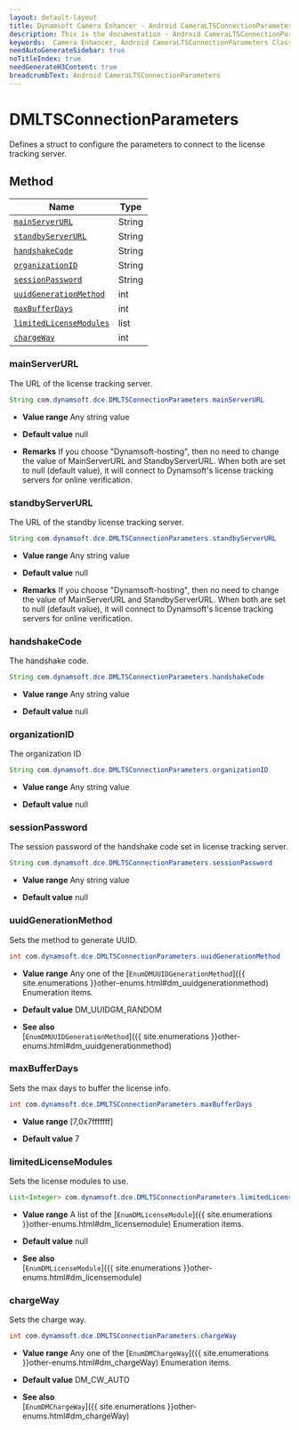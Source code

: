 ```yaml
---
layout: default-layout
title: Dynamsoft Camera Enhancer - Android CameraLTSConnectionParameters Class
description: This is the documentation - Android CameraLTSConnectionParameters Class page of Dynamsoft Camera Enhancer.
keywords:  Camera Enhancer, Android CameraLTSConnectionParameters Class
needAutoGenerateSidebar: true
noTitleIndex: true
needGenerateH3Content: true
breadcrumbText: Android CameraLTSConnectionParameters
---
```


# DMLTSConnectionParameters

Defines a struct to configure the parameters to connect to the license tracking server.

## Method

| Name | Type |
|------|------|
| [`mainServerURL`](#mainserverurl) | String |
| [`standbyServerURL`](#standbyserverurl) | String |
| [`handshakeCode`](#handshakecode) | String |
| [`organizationID`](#organizationid) | String |
| [`sessionPassword`](#sessionpassword) | String |
| [`uuidGenerationMethod`](#uuidgenerationmethod) | int |
| [`maxBufferDays`](#maxbufferdays) | int |
| [`limitedLicenseModules`](#limitedlicensemodules) | list |
| [`chargeWay`](#chargeway) | int |

### mainServerURL

The URL of the license tracking server.

```java
String com.dynamsoft.dce.DMLTSConnectionParameters.mainServerURL
```

- **Value range**
    Any string value

- **Default value**
    null

- **Remarks**
    If you choose "Dynamsoft-hosting", then no need to change the value of MainServerURL and StandbyServerURL. When both are set to null (default value), it will connect to Dynamsoft's license tracking servers for online verification.

### standbyServerURL

The URL of the standby license tracking server.

```java
String com.dynamsoft.dce.DMLTSConnectionParameters.standbyServerURL
```

- **Value range**
    Any string value

- **Default value**
    null

- **Remarks**
    If you choose "Dynamsoft-hosting", then no need to change the value of MainServerURL and StandbyServerURL. When both are set to null (default value), it will connect to Dynamsoft's license tracking servers for online verification.

### handshakeCode

The handshake code.

```java
String com.dynamsoft.dce.DMLTSConnectionParameters.handshakeCode
```

- **Value range**
    Any string value

- **Default value**
    null

### organizationID

The organization ID

```java
String com.dynamsoft.dce.DMLTSConnectionParameters.organizationID
```

- **Value range**
    Any string value

- **Default value**
    null

### sessionPassword

The session password of the handshake code set in license tracking server.

```java
String com.dynamsoft.dce.DMLTSConnectionParameters.sessionPassword
```

- **Value range**
    Any string value

- **Default value**
    null

### uuidGenerationMethod

Sets the method to generate UUID.

```java
int com.dynamsoft.dce.DMLTSConnectionParameters.uuidGenerationMethod
```

- **Value range**
    Any one of the [`EnumDMUUIDGenerationMethod`]({{ site.enumerations }}other-enums.html#dm_uuidgenerationmethod) Enumeration items.

- **Default value**
    DM_UUIDGM_RANDOM

- **See also**  
    [`EnumDMUUIDGenerationMethod`]({{ site.enumerations }}other-enums.html#dm_uuidgenerationmethod)

### maxBufferDays

Sets the max days to buffer the license info.

```java
int com.dynamsoft.dce.DMLTSConnectionParameters.maxBufferDays
```

- **Value range**
    [7,0x7fffffff]  

- **Default value**
    7

### limitedLicenseModules

Sets the license modules to use.

```java
List<Integer> com.dynamsoft.dce.DMLTSConnectionParameters.limitedLicenseModules
```

- **Value range**
    A list of the [`EnumDMLicenseModule`]({{ site.enumerations }}other-enums.html#dm_licensemodule) Enumeration items.

- **Default value**
    null

- **See also**  
    [`EnumDMLicenseModule`]({{ site.enumerations }}other-enums.html#dm_licensemodule)

### chargeWay

Sets the charge way.

```java
int com.dynamsoft.dce.DMLTSConnectionParameters.chargeWay
```

- **Value range**
    Any one of the [`EnumDMChargeWay`]({{ site.enumerations }}other-enums.html#dm_chargeWay) Enumeration items.

- **Default value**
    DM_CW_AUTO

- **See also**  
    [`EnumDMChargeWay`]({{ site.enumerations }}other-enums.html#dm_chargeWay)
